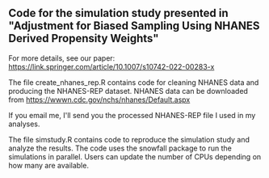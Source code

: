 ## Code for the simulation study presented in "Adjustment for Biased Sampling Using NHANES Derived Propensity Weights"
For more details, see our paper: https://link.springer.com/article/10.1007/s10742-022-00283-x

The file create_nhanes_rep.R contains code for cleaning NHANES data and producing the NHANES-REP dataset. NHANES data can be downloaded from https://wwwn.cdc.gov/nchs/nhanes/Default.aspx

If you email me, I'll send you the processed NHANES-REP file I used in my analyses. 

The file simstudy.R contains code to reproduce the simulation study and analyze the results. The code uses the snowfall package to run the simulations in parallel. Users can update the number of CPUs depending on how many are available.

